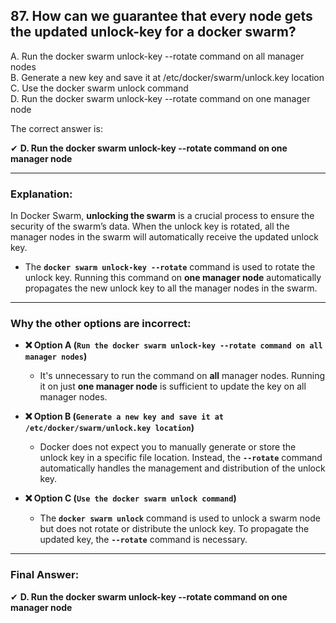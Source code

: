 ## 87. How can we guarantee that every node gets the updated unlock-key for a docker swarm?
A. Run the docker swarm unlock-key --rotate command on all manager nodes  
B. Generate a new key and save it at /etc/docker/swarm/unlock.key location  
C. Use the docker swarm unlock command  
D. Run the docker swarm unlock-key --rotate command on one manager node  

The correct answer is:

✔ **D. Run the docker swarm unlock-key --rotate command on one manager node**

---

### **Explanation:**

In Docker Swarm, **unlocking the swarm** is a crucial process to ensure the security of the swarm’s data. When the unlock key is rotated, all the manager nodes in the swarm will automatically receive the updated unlock key.

- The **`docker swarm unlock-key --rotate`** command is used to rotate the unlock key. Running this command on **one manager node** automatically propagates the new unlock key to all the manager nodes in the swarm.

---

### **Why the other options are incorrect:**

- **❌ Option A (`Run the docker swarm unlock-key --rotate command on all manager nodes`)**
  - It's unnecessary to run the command on **all** manager nodes. Running it on just **one manager node** is sufficient to update the key on all manager nodes.

- **❌ Option B (`Generate a new key and save it at /etc/docker/swarm/unlock.key location`)**
  - Docker does not expect you to manually generate or store the unlock key in a specific file location. Instead, the **`--rotate`** command automatically handles the management and distribution of the unlock key.

- **❌ Option C (`Use the docker swarm unlock command`)**
  - The **`docker swarm unlock`** command is used to unlock a swarm node but does not rotate or distribute the unlock key. To propagate the updated key, the **`--rotate`** command is necessary.

---

### **Final Answer:**
✔ **D. Run the docker swarm unlock-key --rotate command on one manager node**
